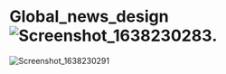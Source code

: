 # Global_news_design![Screenshot_1638230283](https://user-images.githubusercontent.com/54988806/143961353-09ca0ed9-216c-4b29-8e2f-4c7a3f9128dd.png).
![Screenshot_1638230291](https://user-images.githubusercontent.com/54988806/143961357-d6c9d22f-04ab-4059-bd0a-5022afcbab0b.png)
